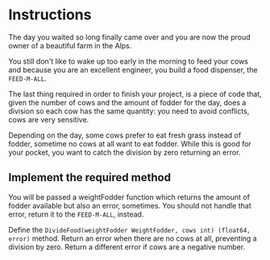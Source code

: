 # Instructions

The day you waited so long finally came over and you are now the proud owner
of a beautiful farm in the Alps.

You still don't like to wake up too early in the morning to feed your cows and
because you are an excellent engineer, you build a food dispenser, the
`FEED-M-ALL`.

The last thing required in order to finish your project, is a piece of code
that, given the number of cows and the amount of fodder for the day, does a
division so each cow has the same quantity: you need to avoid conflicts,
cows are very sensitive.

Depending on the day, some cows prefer to eat fresh grass instead of fodder,
sometime no cows at all want to eat fodder. While this is good for your
pocket, you want to catch the division by zero returning an error.

## Implement the required method

You will be passed a weightFodder function which returns the amount of fodder
available but also an error, sometimes. You should not handle that error,
return it to the `FEED-M-ALL`, instead.

Define the `DivideFood(weightFodder WeightFodder, cows int) (float64, error)` method.
Return an error when there are no cows at all, preventing a division by zero.
Return a different error if cows are a negative number.
